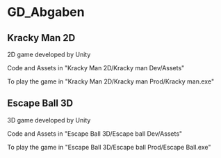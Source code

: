 # GD_Abgaben

## Kracky Man 2D
2D game developed by Unity

Code and Assets in "Kracky Man 2D/Kracky man Dev/Assets"

To play the game in "Kracky Man 2D/Kracky man Prod/Kracky man.exe"



## Escape Ball 3D
3D game developed by Unity

Code and Assets in "Escape Ball 3D/Escape ball Dev/Assets"

To play the game in "Escape Ball 3D/Escape ball Prod/Escape Ball.exe"

